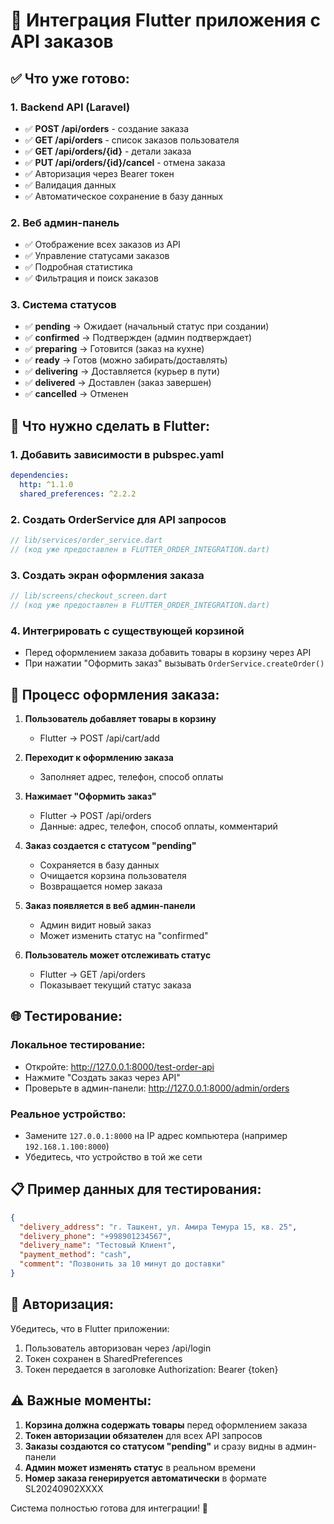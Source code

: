 # 🚀 Интеграция Flutter приложения с API заказов

## ✅ Что уже готово:

### 1. Backend API (Laravel)
- ✅ **POST /api/orders** - создание заказа
- ✅ **GET /api/orders** - список заказов пользователя  
- ✅ **GET /api/orders/{id}** - детали заказа
- ✅ **PUT /api/orders/{id}/cancel** - отмена заказа
- ✅ Авторизация через Bearer токен
- ✅ Валидация данных
- ✅ Автоматическое сохранение в базу данных

### 2. Веб админ-панель
- ✅ Отображение всех заказов из API
- ✅ Управление статусами заказов
- ✅ Подробная статистика
- ✅ Фильтрация и поиск заказов

### 3. Система статусов
- ✅ **pending** → Ожидает (начальный статус при создании)
- ✅ **confirmed** → Подтвержден (админ подтверждает)
- ✅ **preparing** → Готовится (заказ на кухне)
- ✅ **ready** → Готов (можно забирать/доставлять)
- ✅ **delivering** → Доставляется (курьер в пути)
- ✅ **delivered** → Доставлен (заказ завершен)
- ✅ **cancelled** → Отменен

## 🔧 Что нужно сделать в Flutter:

### 1. Добавить зависимости в pubspec.yaml
```yaml
dependencies:
  http: ^1.1.0
  shared_preferences: ^2.2.2
```

### 2. Создать OrderService для API запросов
```dart
// lib/services/order_service.dart
// (код уже предоставлен в FLUTTER_ORDER_INTEGRATION.dart)
```

### 3. Создать экран оформления заказа
```dart
// lib/screens/checkout_screen.dart
// (код уже предоставлен в FLUTTER_ORDER_INTEGRATION.dart)
```

### 4. Интегрировать с существующей корзиной
- Перед оформлением заказа добавить товары в корзину через API
- При нажатии "Оформить заказ" вызывать `OrderService.createOrder()`

## 📱 Процесс оформления заказа:

1. **Пользователь добавляет товары в корзину**
   - Flutter → POST /api/cart/add

2. **Переходит к оформлению заказа**
   - Заполняет адрес, телефон, способ оплаты

3. **Нажимает "Оформить заказ"**
   - Flutter → POST /api/orders
   - Данные: адрес, телефон, способ оплаты, комментарий

4. **Заказ создается с статусом "pending"**
   - Сохраняется в базу данных
   - Очищается корзина пользователя
   - Возвращается номер заказа

5. **Заказ появляется в веб админ-панели**
   - Админ видит новый заказ
   - Может изменить статус на "confirmed"

6. **Пользователь может отслеживать статус**
   - Flutter → GET /api/orders
   - Показывает текущий статус заказа

## 🌐 Тестирование:

### Локальное тестирование:
- Откройте: http://127.0.0.1:8000/test-order-api
- Нажмите "Создать заказ через API" 
- Проверьте в админ-панели: http://127.0.0.1:8000/admin/orders

### Реальное устройство:
- Замените `127.0.0.1:8000` на IP адрес компьютера (например `192.168.1.100:8000`)
- Убедитесь, что устройство в той же сети

## 📋 Пример данных для тестирования:

```json
{
  "delivery_address": "г. Ташкент, ул. Амира Темура 15, кв. 25",
  "delivery_phone": "+998901234567",
  "delivery_name": "Тестовый Клиент",
  "payment_method": "cash",
  "comment": "Позвонить за 10 минут до доставки"
}
```

## 🔐 Авторизация:

Убедитесь, что в Flutter приложении:
1. Пользователь авторизован через /api/login
2. Токен сохранен в SharedPreferences
3. Токен передается в заголовке Authorization: Bearer {token}

## ⚠️ Важные моменты:

1. **Корзина должна содержать товары** перед оформлением заказа
2. **Токен авторизации обязателен** для всех API запросов
3. **Заказы создаются со статусом "pending"** и сразу видны в админ-панели
4. **Админ может изменять статус** в реальном времени
5. **Номер заказа генерируется автоматически** в формате SL20240902XXXX

Система полностью готова для интеграции! 🎉
